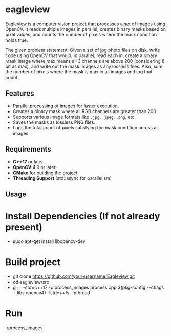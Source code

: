 # eagleview

Eagleview is a computer vision project that processes a set of images using OpenCV. It reads multiple images in parallel, creates binary masks based on pixel values, and counts the number of pixels where the mask condition holds true.

The given problem statement:
Given a set of jpg photo files on disk, write code using OpenCV that would, in parallel, read each in, 
create a binary mask image where max means all 3 channels are above 200 (considering 8 bit as max), and write out 
the mask images as any lossless files. Also, sum the number of pixels where the mask is max in all images 
and log that count.

## Features
- Parallel processing of images for faster execution.
- Creates a binary mask where all RGB channels are greater than 200.
- Supports various image formats like `.jpg`, `.jpeg`, `.png`, etc.
- Saves the masks as lossless PNG files.
- Logs the total count of pixels satisfying the mask condition across all images.

## Requirements

- **C++17** or later
- **OpenCV** 4.9 or later
- **CMake** for building the project
- **Threading Support** (std::async for parallelism)

## Usage
# Install Dependencies (If not already present)
- sudo apt-get install libopencv-dev

# Build project
- git clone https://github.com/your-username/Eagleview.git
- cd eagleview/src
- g++ -std=c++17 -o process_images process.cpp $(pkg-config --cflags --libs opencv4) -lstdc++fs -lpthread

# Run
./process_images


